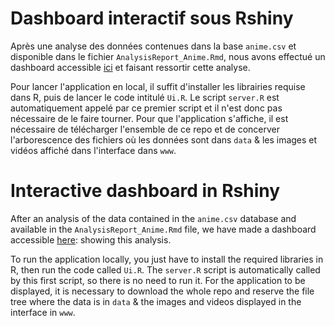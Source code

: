 # Dashboard interactif sous Rshiny

Après une analyse des données contenues dans la base `anime.csv` et disponible dans le fichier `AnalysisReport_Anime.Rmd`, nous avons effectué un dashboard accessible [ici]("https://showiz.shinyapps.io/Animes_BRISSARD_TSO/") et faisant ressortir cette analyse.

Pour lancer l'application en local, il suffit d'installer les librairies requise dans R, puis de lancer le code intitulé `Ui.R`. Le script `server.R` est automatiquement appelé par ce premier script et il n'est donc pas nécessaire de le faire tourner. Pour que l'application s'affiche, il est nécessaire de télécharger l'ensemble de ce repo et de concerver l'arborescence des fichiers où les données sont dans `data` & les images et vidéos affiché dans l'interface dans `www`. 

# Interactive dashboard in Rshiny

After an analysis of the data contained in the `anime.csv` database and available in the `AnalysisReport_Anime.Rmd` file, we have made a dashboard accessible [here]("https://showiz.shinyapps.io/Animes_BRISSARD_TSO/"): showing this analysis.

To run the application locally, you just have to install the required libraries in R, then run the code called `Ui.R`. The `server.R` script is automatically called by this first script, so there is no need to run it. For the application to be displayed, it is necessary to download the whole repo and reserve the file tree where the data is in `data` & the images and videos displayed in the interface in `www`. 
